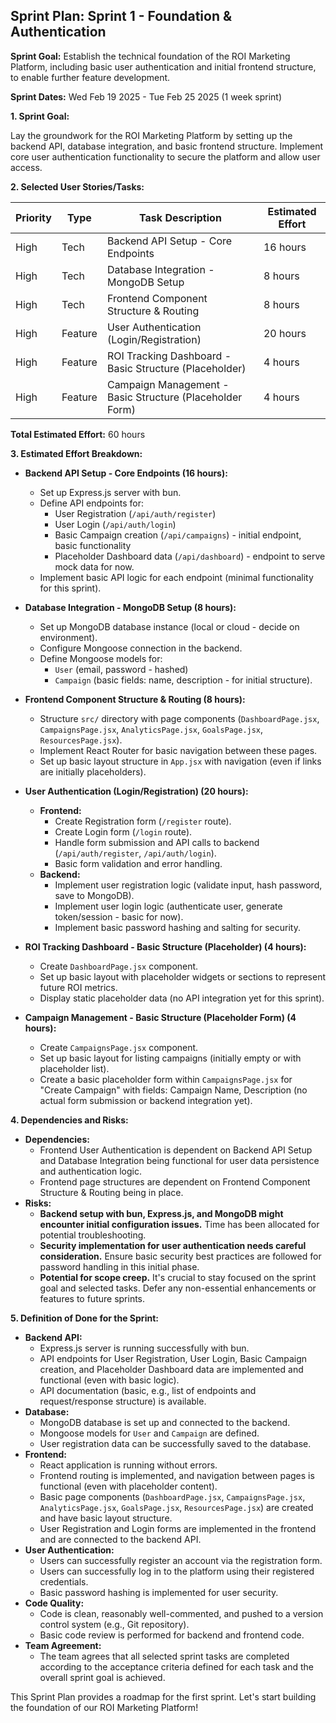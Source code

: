 ## Sprint Plan: Sprint 1 - Foundation & Authentication

**Sprint Goal:** Establish the technical foundation of the ROI Marketing Platform, including basic
user authentication and initial frontend structure, to enable further feature development.

**Sprint Dates:** Wed Feb 19 2025 - Tue Feb 25 2025 (1 week sprint)

**1. Sprint Goal:**

Lay the groundwork for the ROI Marketing Platform by setting up the backend API, database
integration, and basic frontend structure. Implement core user authentication functionality to
secure the platform and allow user access.

**2. Selected User Stories/Tasks:**

| Priority | Type    | Task Description                                         | Estimated Effort |
| -------- | ------- | -------------------------------------------------------- | ---------------- |
| High     | Tech    | Backend API Setup - Core Endpoints                       | 16 hours         |
| High     | Tech    | Database Integration - MongoDB Setup                     | 8 hours          |
| High     | Tech    | Frontend Component Structure & Routing                   | 8 hours          |
| High     | Feature | User Authentication (Login/Registration)                 | 20 hours         |
| High     | Feature | ROI Tracking Dashboard - Basic Structure (Placeholder)   | 4 hours          |
| High     | Feature | Campaign Management - Basic Structure (Placeholder Form) | 4 hours          |

**Total Estimated Effort:** 60 hours

**3. Estimated Effort Breakdown:**

- **Backend API Setup - Core Endpoints (16 hours):**

    - Set up Express.js server with bun.
    - Define API endpoints for:
        - User Registration (`/api/auth/register`)
        - User Login (`/api/auth/login`)
        - Basic Campaign creation (`/api/campaigns`) - initial endpoint, basic functionality
        - Placeholder Dashboard data (`/api/dashboard`) - endpoint to serve mock data for now.
    - Implement basic API logic for each endpoint (minimal functionality for this sprint).

- **Database Integration - MongoDB Setup (8 hours):**

    - Set up MongoDB database instance (local or cloud - decide on environment).
    - Configure Mongoose connection in the backend.
    - Define Mongoose models for:
        - `User` (email, password - hashed)
        - `Campaign` (basic fields: name, description - for initial structure).

- **Frontend Component Structure & Routing (8 hours):**

    - Structure `src/` directory with page components (`DashboardPage.jsx`, `CampaignsPage.jsx`,
      `AnalyticsPage.jsx`, `GoalsPage.jsx`, `ResourcesPage.jsx`).
    - Implement React Router for basic navigation between these pages.
    - Set up basic layout structure in `App.jsx` with navigation (even if links are initially
      placeholders).

- **User Authentication (Login/Registration) (20 hours):**

    - **Frontend:**
        - Create Registration form (`/register` route).
        - Create Login form (`/login` route).
        - Handle form submission and API calls to backend (`/api/auth/register`, `/api/auth/login`).
        - Basic form validation and error handling.
    - **Backend:**
        - Implement user registration logic (validate input, hash password, save to MongoDB).
        - Implement user login logic (authenticate user, generate token/session - basic for now).
        - Implement basic password hashing and salting for security.

- **ROI Tracking Dashboard - Basic Structure (Placeholder) (4 hours):**

    - Create `DashboardPage.jsx` component.
    - Set up basic layout with placeholder widgets or sections to represent future ROI metrics.
    - Display static placeholder data (no API integration yet for this sprint).

- **Campaign Management - Basic Structure (Placeholder Form) (4 hours):**
    - Create `CampaignsPage.jsx` component.
    - Set up basic layout for listing campaigns (initially empty or with placeholder list).
    - Create a basic placeholder form within `CampaignsPage.jsx` for "Create Campaign" with fields:
      Campaign Name, Description (no actual form submission or backend integration yet).

**4. Dependencies and Risks:**

- **Dependencies:**
    - Frontend User Authentication is dependent on Backend API Setup and Database Integration being
      functional for user data persistence and authentication logic.
    - Frontend page structures are dependent on Frontend Component Structure & Routing being in
      place.
- **Risks:**
    - **Backend setup with bun, Express.js, and MongoDB might encounter initial configuration
      issues.** Time has been allocated for potential troubleshooting.
    - **Security implementation for user authentication needs careful consideration.** Ensure basic
      security best practices are followed for password handling in this initial phase.
    - **Potential for scope creep.** It's crucial to stay focused on the sprint goal and selected
      tasks. Defer any non-essential enhancements or features to future sprints.

**5. Definition of Done for the Sprint:**

- **Backend API:**
    - Express.js server is running successfully with bun.
    - API endpoints for User Registration, User Login, Basic Campaign creation, and Placeholder
      Dashboard data are implemented and functional (even with basic logic).
    - API documentation (basic, e.g., list of endpoints and request/response structure) is
      available.
- **Database:**
    - MongoDB database is set up and connected to the backend.
    - Mongoose models for `User` and `Campaign` are defined.
    - User registration data can be successfully saved to the database.
- **Frontend:**
    - React application is running without errors.
    - Frontend routing is implemented, and navigation between pages is functional (even with
      placeholder content).
    - Basic page components (`DashboardPage.jsx`, `CampaignsPage.jsx`, `AnalyticsPage.jsx`,
      `GoalsPage.jsx`, `ResourcesPage.jsx`) are created and have basic layout structure.
    - User Registration and Login forms are implemented in the frontend and are connected to the
      backend API.
- **User Authentication:**
    - Users can successfully register an account via the registration form.
    - Users can successfully log in to the platform using their registered credentials.
    - Basic password hashing is implemented for user security.
- **Code Quality:**
    - Code is clean, reasonably well-commented, and pushed to a version control system (e.g., Git
      repository).
    - Basic code review is performed for backend and frontend code.
- **Team Agreement:**
    - The team agrees that all selected sprint tasks are completed according to the acceptance
      criteria defined for each task and the overall sprint goal is achieved.

This Sprint Plan provides a roadmap for the first sprint. Let's start building the foundation of our
ROI Marketing Platform!
